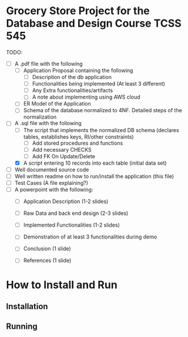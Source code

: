 # Grocery Store Project for the Database and Design Course TCSS 545

TODO:
- [ ] A .pdf file with the following
    - [ ] Application Proposal containing the following
        - [ ] Description of the db application
        - [ ] Functionalities being implemented (At least 3 different)
        - [ ] Any Extra functionalities/artifacts
        - [ ] A note about implementing using AWS cloud
    - [ ] ER Model of the Application
    - [ ] Schema of the database normalized to 4NF. Detailed steps of the normalization
- [ ] A .sql file with the following
    - [ ] The script that implements the normalized DB schema (declares tables, establishes keys, RI/other constraints)
        - [ ] Add stored procedures and functions
        - [ ] Add necessary CHECKS
        - [ ] Add FK On Update/Delete
    - [X] A script entering 10 records into each table (initial data set)
- [ ] Well documented source code
- [ ] Well written readme on how to run/install the application (this file)
- [ ] Test Cases (A file explaining?)
- [ ] A powerpoint with the following:
    - [ ] Application Description (1-2 slides)
    - [ ] Raw Data and back end design (2-3 slides)
    - [ ] Implemented Functionalities (1-2 slides)
    - [ ] Demonstration of at least 3 functionalities during demo
    - [ ] Conclusion (1 slide)
    - [ ] References (1 slide)
    
    
# How to Install and Run
## Installation

## Running
